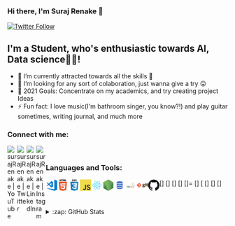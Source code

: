 ### Hi there, I'm Suraj Renake 👋

[![Twitter Follow](https://img.shields.io/twitter/follow/codeSTACKr?color=1DA1F2&logo=twitter&style=for-the-badge)](https://twitter.com/intent/follow?original_referer=https%3A%2F%2Fgithub.com%2FcodeSTACKr&screen_name=codeSTACKr)

## I'm a Student, who's enthusiastic towards AI, Data science👨‍💻!

- 🌱 I’m currently attracted towards all the skills 🤣
- 👯 I’m looking for any sort of colaboration, just wanna give a try 😜
- 🥅 2021 Goals: Concentrate on my academics, and try creating project Ideas 
- ⚡ Fun fact: I love music(I'm bathroom singer, you know?!) and play guitar sometimes, writing journal, and much more


### Connect with me:

[<img align="left" alt="surajRenake | YouTube" width="22px" src="https://cdn.jsdelivr.net/npm/simple-icons@v3/icons/youtube.svg" />][youtube]
[<img align="left" alt="surajRenake | Twitter" width="22px" src="https://cdn.jsdelivr.net/npm/simple-icons@v3/icons/twitter.svg" />][twitter]
[<img align="left" alt="surajRenake | LinkedIn" width="22px" src="https://cdn.jsdelivr.net/npm/simple-icons@v3/icons/linkedin.svg" />][linkedin]
[<img align="left" alt="surajRenake | Instagram" width="22px" src="https://cdn.jsdelivr.net/npm/simple-icons@v3/icons/instagram.svg" />][instagram]

<br />

### Languages and Tools:

[<img align="left" alt="Visual Studio Code" width="26px" src="https://raw.githubusercontent.com/github/explore/80688e429a7d4ef2fca1e82350fe8e3517d3494d/topics/visual-studio-code/visual-studio-code.png" />]
[<img align="left" alt="HTML5" width="26px" src="https://raw.githubusercontent.com/github/explore/80688e429a7d4ef2fca1e82350fe8e3517d3494d/topics/html/html.png" />]
[<img align="left" alt="CSS3" width="26px" src="https://raw.githubusercontent.com/github/explore/80688e429a7d4ef2fca1e82350fe8e3517d3494d/topics/css/css.png" />]
[<img align="left" alt="JavaScript" width="26px" src="https://raw.githubusercontent.com/github/explore/80688e429a7d4ef2fca1e82350fe8e3517d3494d/topics/javascript/javascript.png" />]
[<img align="left" alt="React" width="26px" src="https://raw.githubusercontent.com/github/explore/80688e429a7d4ef2fca1e82350fe8e3517d3494d/topics/react/react.png" />]=
[<img align="left" alt="Node.js" width="26px" src="https://raw.githubusercontent.com/github/explore/80688e429a7d4ef2fca1e82350fe8e3517d3494d/topics/nodejs/nodejs.png" />]
[<img align="left" alt="SQL" width="26px" src="https://raw.githubusercontent.com/github/explore/80688e429a7d4ef2fca1e82350fe8e3517d3494d/topics/sql/sql.png" />
[<img align="left" alt="MySQL" width="26px" src="https://raw.githubusercontent.com/github/explore/80688e429a7d4ef2fca1e82350fe8e3517d3494d/topics/mysql/mysql.png" />]
[<img align="left" alt="Git" width="26px" src="https://raw.githubusercontent.com/github/explore/80688e429a7d4ef2fca1e82350fe8e3517d3494d/topics/git/git.png" />]
[<img align="left" alt="GitHub" width="26px" src="https://raw.githubusercontent.com/github/explore/78df643247d429f6cc873026c0622819ad797942/topics/github/github.png" />]


<br />
<br />



<details>
  <summary>:zap: GitHub Stats</summary>

  <img align="left" alt="Suraj's GitHub Stats" src="https://github-readme-stats-codestackr.vercel.app/api?username=surajrenake&show_icons=true&hide_border=true%22 />

</details>

[twitter]: https://twitter.com/surajrenake05
[youtube]: https://www.youtube.com/channel/UC5IUVc1UQjaLWm0TOrRvHMQ
[instagram]: https://instagram.com/suraj_sr05
[linkedin]: https://linkedin.com/in/suraj-renake-90a64a126

